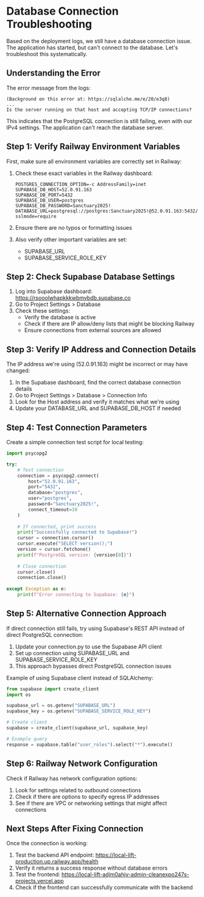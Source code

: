 # Database Connection Troubleshooting

Based on the deployment logs, we still have a database connection issue. The application has started, but can't connect to the database. Let's troubleshoot this systematically.

## Understanding the Error

The error message from the logs:
```
(Background on this error at: https://sqlalche.me/e/20/e3q8)
...
Is the server running on that host and accepting TCP/IP connections?
```

This indicates that the PostgreSQL connection is still failing, even with our IPv4 settings. The application can't reach the database server.

## Step 1: Verify Railway Environment Variables

First, make sure all environment variables are correctly set in Railway:

1. Check these exact variables in the Railway dashboard:
   ```
   POSTGRES_CONNECTION_OPTION=-c AddressFamily=inet
   SUPABASE_DB_HOST=52.0.91.163
   SUPABASE_DB_PORT=5432
   SUPABASE_DB_USER=postgres
   SUPABASE_DB_PASSWORD=Sanctuary2025!
   DATABASE_URL=postgresql://postgres:Sanctuary2025!@52.0.91.163:5432/postgres?sslmode=require
   ```

2. Ensure there are no typos or formatting issues
3. Also verify other important variables are set:
   - SUPABASE_URL
   - SUPABASE_SERVICE_ROLE_KEY

## Step 2: Check Supabase Database Settings

1. Log into Supabase dashboard: https://rsooolwhapkkkwbmybdb.supabase.co
2. Go to Project Settings > Database
3. Check these settings:
   - Verify the database is active
   - Check if there are IP allow/deny lists that might be blocking Railway
   - Ensure connections from external sources are allowed

## Step 3: Verify IP Address and Connection Details

The IP address we're using (52.0.91.163) might be incorrect or may have changed:

1. In the Supabase dashboard, find the correct database connection details
2. Go to Project Settings > Database > Connection Info
3. Look for the Host address and verify it matches what we're using
4. Update your DATABASE_URL and SUPABASE_DB_HOST if needed

## Step 4: Test Connection Parameters

Create a simple connection test script for local testing:

```python
import psycopg2

try:
    # Test connection
    connection = psycopg2.connect(
        host="52.0.91.163",
        port="5432",
        database="postgres",
        user="postgres",
        password="Sanctuary2025!",
        connect_timeout=10
    )
    
    # If connected, print success
    print("Successfully connected to Supabase!")
    cursor = connection.cursor()
    cursor.execute("SELECT version();")
    version = cursor.fetchone()
    print(f"PostgreSQL version: {version[0]}")
    
    # Close connection
    cursor.close()
    connection.close()
    
except Exception as e:
    print(f"Error connecting to Supabase: {e}")
```

## Step 5: Alternative Connection Approach

If direct connection still fails, try using Supabase's REST API instead of direct PostgreSQL connection:

1. Update your connection.py to use the Supabase API client
2. Set up connection using SUPABASE_URL and SUPABASE_SERVICE_ROLE_KEY
3. This approach bypasses direct PostgreSQL connection issues

Example of using Supabase client instead of SQLAlchemy:

```python
from supabase import create_client
import os

supabase_url = os.getenv("SUPABASE_URL")
supabase_key = os.getenv("SUPABASE_SERVICE_ROLE_KEY")

# Create client
supabase = create_client(supabase_url, supabase_key)

# Example query
response = supabase.table("user_roles").select("*").execute()
```

## Step 6: Railway Network Configuration

Check if Railway has network configuration options:

1. Look for settings related to outbound connections
2. Check if there are options to specify egress IP addresses
3. See if there are VPC or networking settings that might affect connections

## Next Steps After Fixing Connection

Once the connection is working:

1. Test the backend API endpoint: https://local-lift-production.up.railway.app/health
2. Verify it returns a success response without database errors
3. Test the frontend: https://local-lift-adjm0ahjv-admin-cleanexpo247s-projects.vercel.app
4. Check if the frontend can successfully communicate with the backend
